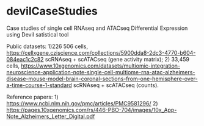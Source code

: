 # devilCaseStudies
Case studies of single cell RNAseq and ATACseq Differential Expression using Devil satistical tool 

Public datasets:
1)226 506 cells, https://cellxgene.cziscience.com/collections/5900dda8-2dc3-4770-b604-084eac1c2c82
  scRNAseq + scATACseq (gene activity matrix);
2) 33,459 cells, https://www.10xgenomics.com/datasets/multiomic-integration-neuroscience-application-note-single-cell-multiome-rna-atac-alzheimers-disease-mouse-model-brain-coronal-sections-from-one-hemisphere-over-a-time-course-1-standard
  scRNAseq + scATACseq (counts).

Reference papers: 1) https://www.ncbi.nlm.nih.gov/pmc/articles/PMC9581296/ 2) https://pages.10xgenomics.com/rs/446-PBO-704/images/10x_App-Note_Alzheimers_Letter_Digital.pdf
  
